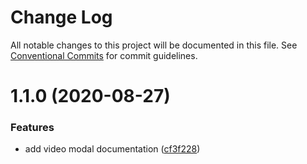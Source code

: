 # Change Log

All notable changes to this project will be documented in this file.
See [Conventional Commits](https://conventionalcommits.org) for commit guidelines.

# 1.1.0 (2020-08-27)


### Features

* add video modal documentation ([cf3f228](https://github.com/transferwise/marketing-components/commit/cf3f228e7ae0acc70082c0926c7acf680756c01a))

